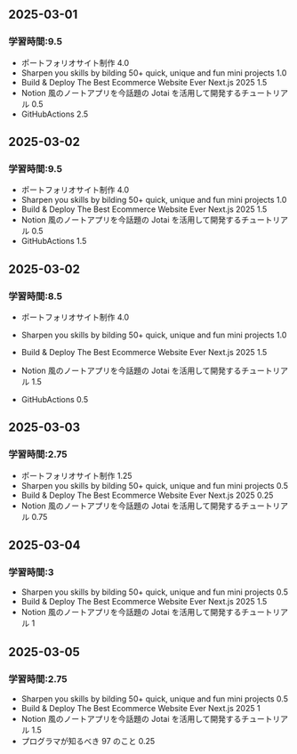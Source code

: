 ## 2025-03-01

### 学習時間:9.5

- ポートフォリオサイト制作 4.0
- Sharpen you skills by bilding 50+ quick, unique and fun mini projects 1.0
- Build & Deploy The Best Ecommerce Website Ever Next.js 2025 1.5
- Notion 風のノートアプリを今話題の Jotai を活用して開発するチュートリアル 0.5
- GitHubActions 2.5

## 2025-03-02

### 学習時間:9.5

- ポートフォリオサイト制作 4.0
- Sharpen you skills by bilding 50+ quick, unique and fun mini projects 1.0
- Build & Deploy The Best Ecommerce Website Ever Next.js 2025 1.5
- Notion 風のノートアプリを今話題の Jotai を活用して開発するチュートリアル 0.5
- GitHubActions 1.5

## 2025-03-02

### 学習時間:8.5

- ポートフォリオサイト制作 4.0

- Sharpen you skills by bilding 50+ quick, unique and fun mini projects 1.0
- Build & Deploy The Best Ecommerce Website Ever Next.js 2025 1.5
- Notion 風のノートアプリを今話題の Jotai を活用して開発するチュートリアル 1.5
- GitHubActions 0.5

## 2025-03-03

### 学習時間:2.75

- ポートフォリオサイト制作 1.25
- Sharpen you skills by bilding 50+ quick, unique and fun mini projects 0.5
- Build & Deploy The Best Ecommerce Website Ever Next.js 2025 0.25
- Notion 風のノートアプリを今話題の Jotai を活用して開発するチュートリアル 0.75

## 2025-03-04

### 学習時間:3

- Sharpen you skills by bilding 50+ quick, unique and fun mini projects 0.5
- Build & Deploy The Best Ecommerce Website Ever Next.js 2025 1.5
- Notion 風のノートアプリを今話題の Jotai を活用して開発するチュートリアル 1

## 2025-03-05

### 学習時間:2.75

- Sharpen you skills by bilding 50+ quick, unique and fun mini projects 0.5
- Build & Deploy The Best Ecommerce Website Ever Next.js 2025 1
- Notion 風のノートアプリを今話題の Jotai を活用して開発するチュートリアル 1.5
- プログラマが知るべき 97 のこと 0.25
